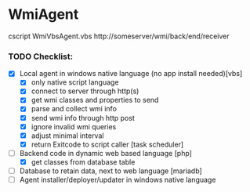 # WmiAgent

cscript WmiVbsAgent.vbs http://someserver/wmi/back/end/receiver

### TODO Checklist:
 - [X] Local agent in windows native language (no app install needed)[vbs]
   - [X] only native script language
   - [X] connect to server through http(s)
   - [X] get wmi classes and properties to send
   - [X] parse and collect wmi info
   - [X] send wmi info through http post
   - [X] ignore invalid wmi queries
   - [X] adjust minimal interval
   - [X] return Exitcode to script caller [task scheduler]
 - [ ] Backend code in dynamic web based language [php]
   - [X] get classes from database table
 - [ ] Database to retain data, next to web language [mariadb]
 - [ ] Agent installer/deployer/updater in windows native language

